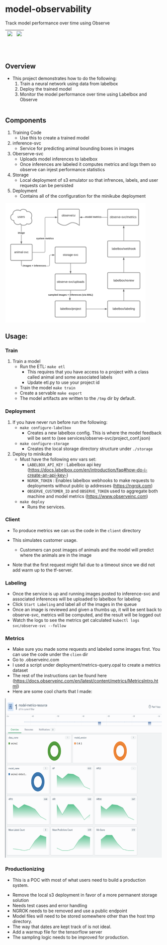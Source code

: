 # model-observability
Track model performance over time using Observe

| <img src="https://labelbox.com/blog/content/images/2021/02/logo-v4.svg" width="256" style="background-color:White;"> | <img src="https://www.observeinc.com/wp-content/themes/observe-rdc/theme/images/observe.jpg" width="256"> | 
| -------------------------------------------------------------------------------------------------------------------- | --------------------------------------------------------------------------------------------------------- |

<br></br>
## Overview
* This project demonstrates how to do the following:
    1. Train a neural network using data from labelbox
    2. Deploy the trained model
    3. Monitor the model performance over time using Labelbox and Observe
<br></br>
## Components
1. Training Code
    - Use this to create a trained model
2. inference-svc
    - Service for predicting animal bounding boxes in images
3. Oberserve-svc
    - Uploads model inferences to labelbox
    - Once inferences are labeled it computes metrics and logs them so observe can injest performance statistics
4. Storage
    - Local deployment of s3 emulator so that infrences, labels, and user requests can be persisted
5. Deployment
    - Contains all of the configuration for the minikube deployment

<img src="images/design.png" height="384" >


## Usage:


### Train
1. Train a model
    * Run the ETL: `make etl`
        * This requires that you have access to a project with a class called animal and some associated labels
        * Update etl.py to use your project id
    * Train the model `make train`
    * Create a servable `make export`
    * The model artifacts are written to the `/tmp` dir by default.    

### Deployment
1. If you have never run before run the following:
    * `make configure-labelbox`
        - Creates a new labelbox config. This is where the model feedback will be sent to (see services/observe-svc/project_conf.json)
    * `make configure-storage`
        - Creates the local storage directory structure under `./storage`
2. Deploy to minikube
    * Must have the following env vars set:
        - `LABELBOX_API_KEY` : Labelbox api key (https://docs.labelbox.com/en/introduction/faq#how-do-i-create-an-api-key-)
        - `NGROK_TOKEN` : Enables labelbox webhooks to make requests to deployments without public ip addresses (https://ngrok.com)
        - `OBSERVE_CUSTOMER_ID` and `OBSERVE_TOKEN` used to aggregate both machine and model metrics (https://www.observeinc.com)
    * `make deploy`
        - Runs the services.

### Client

* To produce metrics we can us the code in the `client` directory
* This simulates customer usage. 
    * Customers can post images of animals and the model will predict where the animals are in the image

* Note that the first request might fail due to a timeout since we did not add warm up to the tf-server.

### Labeling

* Once the service is up and running images posted to inference-svc and associated inferences will be uploaded to labelbox for labeling
* Click `Start Labeling` and label all of the images in the queue
* Once an image is reviewed and given a thumbs up, it will be sent back to observe-svc, metrics will be computed, and the result will be logged out
* Watch the logs to see the metrics get calculated `kubectl logs svc/observe-svc --follow`


### Metrics
* Make sure you made some requests and labeled some images first. You can use the code under the `clien` dir
* Go to <your account number>.observeinc.com
* I used a script under deployment/metrics-query.opal to create a metrics dataset
* The rest of the instructions can be found here (https://docs.observeinc.com/en/latest/content/metrics/MetricsIntro.html)
* Here are some cool charts that I made:


<img src="images/observe-dashboard.png" height="512" >

### Productionizing
- This is a POC with most of what users need to build a production system. 
* Remove the local s3 deployment in favor of a more permanent storage solution
* Needs test cases and error handling
* NGROK needs to be removed and use a public endpoint
* Model files will need to be stored somewhere other than the host tmp directory.
* The way that dates are kept track of is not ideal.
* Add a warmup file for the tensorflow server
* The sampling logic needs to be improved for production. 
